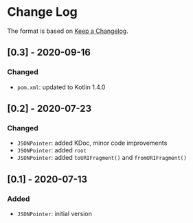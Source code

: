 # Change Log

The format is based on [Keep a Changelog](http://keepachangelog.com/).

## [0.3] - 2020-09-16
### Changed
- `pom.xml`: updated to Kotlin 1.4.0

## [0.2] - 2020-07-23
### Changed
- `JSONPointer`: added KDoc, minor code improvements
- `JSONPointer`: added `root`
- `JSONPointer`: added `toURIFragment()` and `fromURIFragment()`

## [0.1] - 2020-07-13
### Added
- `JSONPointer`: initial version
